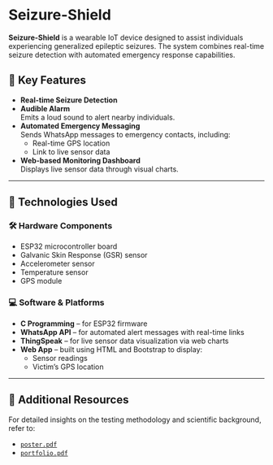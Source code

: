 # Seizure-Shield

**Seizure-Shield** is a wearable IoT device designed to assist individuals experiencing generalized epileptic seizures. The system combines real-time seizure detection with automated emergency response capabilities.

## 🚨 Key Features

- **Real-time Seizure Detection**
- **Audible Alarm**  
  Emits a loud sound to alert nearby individuals.
- **Automated Emergency Messaging**  
  Sends WhatsApp messages to emergency contacts, including:
  - Real-time GPS location
  - Link to live sensor data
- **Web-based Monitoring Dashboard**  
  Displays live sensor data through visual charts.

---

## 🔧 Technologies Used

### 🛠️ Hardware Components
- ESP32 microcontroller board
- Galvanic Skin Response (GSR) sensor
- Accelerometer sensor
- Temperature sensor
- GPS module

### 💻 Software & Platforms
- **C Programming** – for ESP32 firmware
- **WhatsApp API** – for automated alert messages with real-time links
- **ThingSpeak** – for live sensor data visualization via web charts
- **Web App** – built using HTML and Bootstrap to display:
  - Sensor readings
  - Victim’s GPS location

---

## 📄 Additional Resources

For detailed insights on the testing methodology and scientific background, refer to:

- [`poster.pdf`](./poster.pdf)
- [`portfolio.pdf`](./portfolio.pdf)
